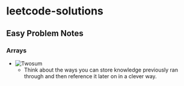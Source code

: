# leetcode-solutions

## Easy Problem Notes

### Arrays
- ![Twosum](https://leetcode.com/problems/two-sum/submissions/1146419691/)
  - Think about the ways you can store knowledge previously ran through and then reference it later on in a clever way.

